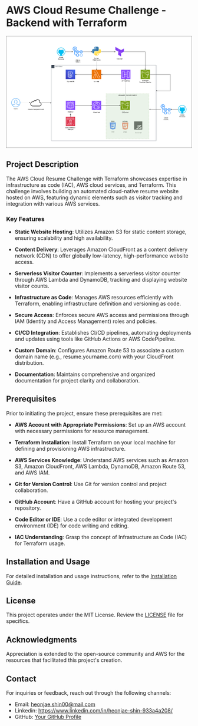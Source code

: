 # AWS Cloud Resume Challenge - Backend with Terraform

![Alt text](<images/infra_diagram.png>)

## Project Description

The AWS Cloud Resume Challenge with Terraform showcases expertise in infrastructure as code (IAC), AWS cloud services, and Terraform. This challenge involves building an automated cloud-native resume website hosted on AWS, featuring dynamic elements such as visitor tracking and integration with various AWS services.

### Key Features

- **Static Website Hosting**: Utilizes Amazon S3 for static content storage, ensuring scalability and high availability.

- **Content Delivery**: Leverages Amazon CloudFront as a content delivery network (CDN) to offer globally low-latency, high-performance website access.

- **Serverless Visitor Counter**: Implements a serverless visitor counter through AWS Lambda and DynamoDB, tracking and displaying website visitor counts.

- **Infrastructure as Code**: Manages AWS resources efficiently with Terraform, enabling infrastructure definition and versioning as code.

- **Secure Access**: Enforces secure AWS access and permissions through IAM (Identity and Access Management) roles and policies.

- **CI/CD Integration**: Establishes CI/CD pipelines, automating deployments and updates using tools like GitHub Actions or AWS CodePipeline.

- **Custom Domain**: Configures Amazon Route 53 to associate a custom domain name (e.g., resume.yourname.com) with your CloudFront distribution.

- **Documentation**: Maintains comprehensive and organized documentation for project clarity and collaboration.

## Prerequisites

Prior to initiating the project, ensure these prerequisites are met:

- **AWS Account with Appropriate Permissions**: Set up an AWS account with necessary permissions for resource management.

- **Terraform Installation**: Install Terraform on your local machine for defining and provisioning AWS infrastructure.

- **AWS Services Knowledge**: Understand AWS services such as Amazon S3, Amazon CloudFront, AWS Lambda, DynamoDB, Amazon Route 53, and AWS IAM.

- **Git for Version Control**: Use Git for version control and project collaboration.

- **GitHub Account**: Have a GitHub account for hosting your project's repository.

- **Code Editor or IDE**: Use a code editor or integrated development environment (IDE) for code writing and editing.

- **IAC Understanding**: Grasp the concept of Infrastructure as Code (IAC) for Terraform usage.

## Installation and Usage

For detailed installation and usage instructions, refer to the [Installation Guide](/docs/installation.md).

## License

This project operates under the MIT License. Review the [LICENSE](/LICENSE) file for specifics.

## Acknowledgments

Appreciation is extended to the open-source community and AWS for the resources that facilitated this project's creation.

## Contact

For inquiries or feedback, reach out through the following channels:

- Email: heonjae.shin00@mail.com
- Linkedin: https://www.linkedin.com/in/heonjae-shin-933a4a208/
- GitHub: [Your GitHub Profile](https://github.com/heonjaes)

